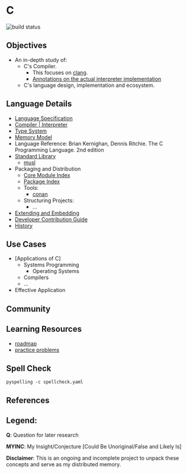 # C
![build status](https://github.com/praisetompane/c/actions/workflows/c.yaml/badge.svg) <br>

## Objectives
- An in-depth study of:
	- C's Compiler.
	    - This focuses on [clang](https://github.com/llvm/llvm-project/tree/main/clang).
        - [Annotations on the actual interpreter implementation]()
	- C's language design, implementation and ecosystem.

## Language Details
- [Language Specification](https://www.iso.org/standard/82075.html)
- [Compiler | Interpreter](https://github.com/llvm/llvm-project/tree/main/clang)
- [Type System]()
- [Memory Model](src/memory_allocation/memory_model.c)
- Language Reference: Brian Kernighan, Dennis Ritchie. The C Programming Language. 2nd edition
- [Standard Library](https://github.com/bminor/glibc)
  - [musl](https://github.com/kraj/musl)
- Packaging and Distribution
    - [Core Module Index]()
    - [Package Index](https://conan.io/center)
    - Tools:
        - [conan](https://docs.conan.io/2/index.html)
    - Structuring Projects:
        - ...
- [Extending and Embedding]()
- [Developer Contribution Guide](https://llvm.org/docs/Contributing.html)
- [History](https://www.youtube.com/watch?v=VZ2N0MuAUGA&pp=ygUQdGhlIGhpc3Rvcnkgb2YgYw%3D%3D)

## Use Cases
- [Applications of C]
  - Systems Programming
    - Operating Systems
  - Compilers
  - ...
- Effective Application

## Community

## Learning Resources
- [roadmap]()
- [practice problems](https://www.hackerrank.com/domains/c)

## Spell Check
```shell
pyspelling -c spellcheck.yaml
```

## References

## Legend:
**Q**: Question for later research

**MYINC**: My Insight/Conjecture [Could Be Unoriginal/False and Likely Is]

**Disclaimer**: This is an ongoing and incomplete project to unpack these concepts and serve as my distributed memory.
